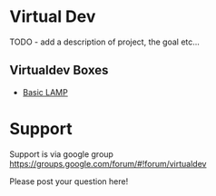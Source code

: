 # Virtual Dev
TODO - add a description of project, the goal etc...

## Virtualdev Boxes
 * [Basic LAMP](basic-lamp/README.md)

 
# Support
Support is via google group 
https://groups.google.com/forum/#!forum/virtualdev

Please post your question here!